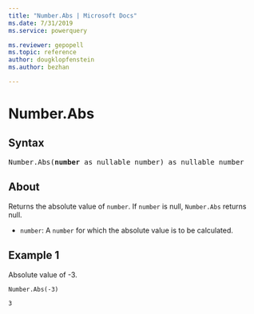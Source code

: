 ```yaml
---
title: "Number.Abs | Microsoft Docs"
ms.date: 7/31/2019
ms.service: powerquery

ms.reviewer: gepopell
ms.topic: reference
author: dougklopfenstein
ms.author: bezhan

---
```

# Number.Abs

## Syntax

<pre>
Number.Abs(<b>number</b> as nullable number) as nullable number
</pre> 
  
## About  
Returns the absolute value of `number`. If `number` is null, `Number.Abs` returns null. <ul> <li><code>number</code>: A <code>number</code> for which the absolute value is to be calculated.</li> </ul>

## Example 1
Absolute value of -3.

```powerquery-m
Number.Abs(-3)
```

`3`
